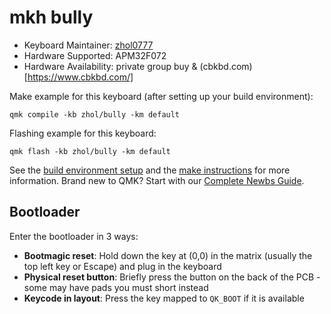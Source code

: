 # mkh bully

* Keyboard Maintainer: [zhol0777](https://github.com/zhol0777)
* Hardware Supported: APM32F072
* Hardware Availability: private group buy & (cbkbd.com)[https://www.cbkbd.com/]

Make example for this keyboard (after setting up your build environment):

    qmk compile -kb zhol/bully -km default

Flashing example for this keyboard:

    qmk flash -kb zhol/bully -km default

See the [build environment setup](https://docs.qmk.fm/#/getting_started_build_tools) and the [make instructions](https://docs.qmk.fm/#/getting_started_make_guide) for more information. Brand new to QMK? Start with our [Complete Newbs Guide](https://docs.qmk.fm/#/newbs).

## Bootloader

Enter the bootloader in 3 ways:

* **Bootmagic reset**: Hold down the key at (0,0) in the matrix (usually the top left key or Escape) and plug in the keyboard
* **Physical reset button**: Briefly press the button on the back of the PCB - some may have pads you must short instead
* **Keycode in layout**: Press the key mapped to `QK_BOOT` if it is available
